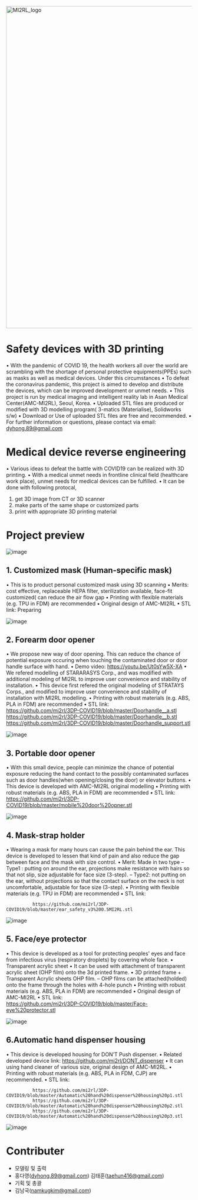 <img width="871" alt="MI2RL_logo" src="https://user-images.githubusercontent.com/55417425/77146652-e4a44700-6ace-11ea-9e69-3d38b3f35392.png">
<br>

# Safety devices with 3D printing
•	With the pandemic of COVID 19, the health workers all over the world are scrambling with the shortage of personal protective equipments(PPEs) such as masks as well as medical devices. Under this circumstances
•	To defeat the coronavirus pandemic, this project is aimed to develop and distribute the devices, which can be improved development or unmet needs. 
•	This project is run by medical imaging and intelligent reality lab in Asan Medical Center(AMC-MI2RL), Seoul, Korea.
•	Uploaded STL files are produced or modified with 3D modelling program( 3-matics (Materialise), Solidworks s/w)
•	Download or Use of uploaded STL files are free and recommended.
•	For further information or questions, please contact via email: dyhong.89@gmail.com


# Medical device reverse engineering
•	Various ideas to defeat the battle with COVID19 can be realized with 3D printing.
•	With a medical unmet needs in frontline clinical field (healthcare work place), unmet needs for medical devices can be fulfilled.
•	It can be done with following protocal,
1.	get 3D image from CT or 3D scanner
2.	make parts of the same shape or customized parts
3.	print with appropriate 3D printing material


# Project preview

![image](https://user-images.githubusercontent.com/62414626/78848014-73134500-7a4b-11ea-91dd-ef50f6ae194a.png)



## 1. Customized mask (Human-specific mask)

•	This is to product personal customized mask using 3D scanning
•	Merits: cost effective, replaceable HEPA filter, sterilization available, face-fit customized( can reduce the air flow gap
•	Printing with flexible materials (e.g. TPU in FDM) are recommended
•	Original design of AMC-MI2RL
•	STL link: Preparing
   
   ![image](https://user-images.githubusercontent.com/62414626/78640366-95418180-78ea-11ea-82cb-4248174a0b9c.png)
              
              
   
## 2. Forearm door opener

•	We propose new way of door opening. This can reduce the chance of  potential exposure occuring when touching the contaminated door or door handle surface with hand.
•	Demo video: https://youtu.be/Ut0sYw5X-XA
•	We refered modelling of STARARASYS Corp., and was modified with additional modeling of MI2RL to improve user convenience and stability of installation.
•	This device first refered the original modeling of STRATAYS Corps., and modified to improve user convenience and stability of installation with MI2RL modelling.
•	Printing with robust materials (e.g. ABS, PLA in FDM) are recommended
•	STL link:   
              https://github.com/mi2rl/3DP-COVID19/blob/master/Doorhandle__a.stl
              https://github.com/mi2rl/3DP-COVID19/blob/master/Doorhandle__b.stl
              https://github.com/mi2rl/3DP-COVID19/blob/master/Doorhandle_support.stl
              
   ![image](https://user-images.githubusercontent.com/62414626/77975529-3c477b80-7335-11ea-94fb-69a951c2c68f.png)
   
   
## 3. Portable door opener

•	With this small device, people can minimize the chance of potential exposure reducing the hand contact to the possibly contaminated surfaces such as door handles(when opening/closing the door) or elevator buttons.
•	This device is developed with AMC-MI2RL original modelling 
•	Printing with robust materials (e.g. ABS, PLA in FDM) are recommended
•	STL link:
              https://github.com/mi2rl/3DP-COVID19/blob/master/mobile%20door%20opner.stl
        
   ![image](https://user-images.githubusercontent.com/62414626/78861263-5b4db800-7a6f-11ea-8812-fecd7828b91b.png)


## 4. Mask-strap holder

•	Wearing a mask for many hours can cause the pain behind the ear. This device is developed to lessen that kind of pain and also reduce the gap between face and the mask with size control.
•	Merit: Made in two type
–	Type1 : putting on around the ear, projections make resistance with hairs so that not slip, size adjustable for face size (3-step).
–	Type2: not putting on the ear, without projections so that the contact surface on the neck is not uncomfortable, adjustable for face size (3-step).
•	Printing with flexible materials (e.g. TPU in FDM) are recommended
•	STL link: 

   
              https://github.com/mi2rl/3DP-COVID19/blob/master/ear_safety_v3%200.5MI2RL.stl
              
   ![image](https://user-images.githubusercontent.com/62414626/78638916-10edff00-78e8-11ea-8b6f-846deb11b78b.png)

   
## 5. Face/eye protector

•	This device is developed as a tool for protecting peoples' eyes and face from infectious virus (respiratory droplets) by covering whole face.
•	Transparent acrylic sheet 
•	It can be used with attachment of transparent acrylic sheet (OHP film) onto the 3d printed frame.
•	3D printed frame + Transparent Acrylic sheets OHP film.
–	OHP films can be attached(holded) onto the frame through the holes with 4-hole punch
•	Printing with robust materials (e.g. ABS, PLA in FDM) are recommended
•	Original design of AMC-MI2RL
•	STL link:    
                https://github.com/mi2rl/3DP-COVID19/blob/master/Face-eye%20protector.stl 
    
   ![image](https://user-images.githubusercontent.com/62414626/77976347-b7119600-7337-11ea-9d35-bb67f3e383db.png)
  
  
  ## 6.Automatic hand dispenser housing

•	This device is developed housing for DON’T Push dispenser.
•	Related developed device link: https://github.com/mi2rl/DONT_dispenser
•	It can using hand cleaner of various size, original design of AMC-MI2RL.
•	Printing with robust materials (e.g. ABS, PLA in FDM, CJP) are recommended.
•	STL link: 
  
              https://github.com/mi2rl/3DP-COVID19/blob/master/Automatic%20hand%20dispenser%20housing%20p1.stl
              https://github.com/mi2rl/3DP-COVID19/blob/master/Automatic%20hand%20dispenser%20housing%20p2.stl
              https://github.com/mi2rl/3DP-COVID19/blob/master/Automatic%20hand%20dispenser%20housing%20p3.stl

  
   ![image](https://user-images.githubusercontent.com/62414626/78640097-1ea48400-78ea-11ea-988f-09bcb4b423de.png)
  
  
# Contributer
* 모델링 및 출력
* 홍다영(dyhong.89@gmail.com) 김태훈(taehun416@gmail.com)
* 기획 및 총괄
* 김남국([namkugkim@gmail.com](mailto:namkugkim@gmail.com))
